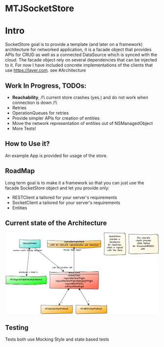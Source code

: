 # MTJSocketStore

# Intro
SocketStore goal is to provide a template (and later on a  framework) architecture for networked application, it is a facade object that provides APIs for CRUD as well as a connected DataSource which is synced with the cloud. The facade object rely on several dependencies that can be injected to it. For now I have included concrete implementations of the clients that use https://layer.com. see #Architecture

## Work In Progress, TODOs:
- **Reachability**, /!\ current store crashes (yes.) and do not work when connection is down /!\
- Retries
- OperationQueues for retries
- Provide simpler APIs for creation of entities
- Move the network representation of entities out of NSManagedObject
- More Tests!

## How to Use it?
An example App is provided for usage of the store.

## RoadMap
Long term goal is to make it a framework so that you can just use the facade SocketStore object and let you provide only:
- RESTClient a tailored for your server's requirements
- SocketClient a tailored for your server's requirements
- Entities

## Current state of the Architecture
![Alt text](/wiki/SocketStoreArchitecture.png?raw=true "SocketStoreArchitecture")

## Testing
Tests both use Mocking Style and state based tests
